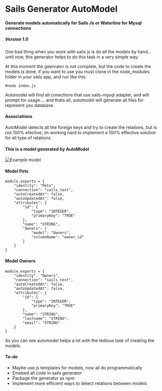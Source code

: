 # Sails Generator AutoModel
#### Generate models automatically for Sails Js or Waterline for Mysql connections

##### Version 1.0

One bad thing when you work with sails js is do all the models by hand... until now, this generator helps to do this task in a very simple way.

At this moment the geenrator is not complete, but the code to create the models is done, if you want to use you must clone in the node_modules folder in your sails app, and run like this:

```
#node index.js
```

Automodel will find all conections that use sails-mysql adapter, and will prompt for usage.... and thats all, automodel will generate all files for represent you database.

#### Associations
AutoModel detects all the foreign keys and try to create the relations, but is not 100% efective, im working hard to implement a 100% effective solution for all type of relations.

#### This is a model generated by AutoModel

![Example model](http://www.legalintelligence.cl/sails_test.png?raw=true "Example Model")

#### Model Pets

```
module.exports = {
    "identity": "Pets",
    "connection": "sails_test",
    "autoCreatedAt": false,
    "autoUpdatedAt": false,
    "attributes": {
        "id": {
            "type": "INTEGER",
            "primaryKey": "TRUE"
        },
        "name": "STRING",
        "Owners": {
            "model": "Owners",
            "columnName": "owner_id"
        }
    }
}
```

#### Model Owners

```
module.exports = {
    "identity": "Owners",
    "connection": "sails_test",
    "autoCreatedAt": false,
    "autoUpdatedAt": false,
    "attributes": {
        "id": {
            "type": "INTEGER",
            "primaryKey": "TRUE"
        },
        "name": "STRING",
        "lastname": "STRING",
        "email": "STRING"
    }
}
```

As you can see automodel helps a lot with the tedious task of creating the models.

#### To-do
- Maybe use js templates for models, now all do programmatically
- Emebed all code in sails generator
- Package the generator as npm
- Implement more efficient ways to detect relations between models
